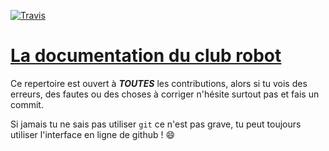 [![Travis](https://api.travis-ci.org/ClubRobotInsat/librobot.svg?branch=master)](https://travis-ci.org/ClubRobotInsat/doc)
# [La documentation du club robot](https://clubrobotinsat.github.io/doc-elec/)

Ce repertoire est ouvert à ***TOUTES*** les contributions, alors si tu vois des erreurs, des fautes ou des choses à corriger n'hésite surtout pas et fais un commit. 

Si jamais tu ne sais pas utiliser `git` ce n'est pas grave, tu peut toujours utiliser l'interface en ligne de github ! :smile:
